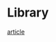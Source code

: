 # Library

[article](https://medium.com/@tomastrajan/the-best-way-to-architect-your-angular-libraries-87959301d3d3)
